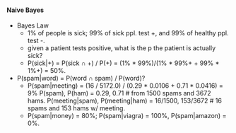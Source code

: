 #### Naive Bayes

* Bayes Law
  * 1% of people is sick; 99% of sick ppl. test +, and 99% of healthy ppl. test -.
  * given a patient tests positive, what is the p the patient is actually sick?
  * P(sick|+) = P(sick ∩ +) / P(+) = (1% * 99%)/(1% * 99%+ + 99% * 1%+) = 50%.
* P(spam|word) = P(word ∩ spam) / P(word)?
  * P(spam|meeting) = (16 / 5172.0) / (0.29 * 0.0106 + 0.71 * 0.0416) = 9%
    P(spam), P(ham) = 0.29, 0.71 # from 1500 spams and 3672 hams.
    P(meeting|spam), P(meeting|ham) = 16/1500, 153/3672 # 16 spams and 153 hams w/ meeting.
  * P(spam|money) = 80%; P(spam|viagra) = 100%, P(spam|amazon) = 0%.
